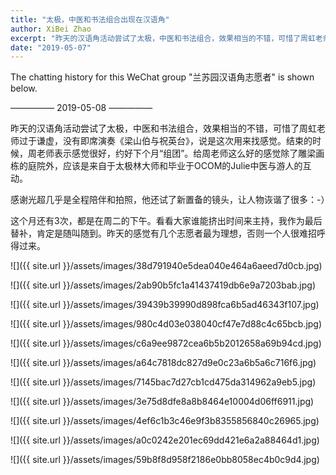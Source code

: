 ```yaml
---
title: "太极，中医和书法组合出现在汉语角"
author: XiBei Zhao
excerpt: "昨天的汉语角活动尝试了太极，中医和书法组合，效果相当的不错，可惜了周虹老师过于谦虚，没有即席演奏《梁山伯与祝英台》，说是这次用来找感觉。结束的时候，周老师表示感觉很好，约好下个月“组团”。给周老师这么好的感觉除了雕梁画栋的庭院外，应该是来自于太极林大师和毕业于OCOM的Julie中医与游人的互动。"
date: "2019-05-07"
---
```


The chatting history for this WeChat group "兰苏园汉语角志愿者" is shown below.

—————  2019-05-08  —————

昨天的汉语角活动尝试了太极，中医和书法组合，效果相当的不错，可惜了周虹老师过于谦虚，没有即席演奏《梁山伯与祝英台》，说是这次用来找感觉。结束的时候，周老师表示感觉很好，约好下个月“组团”。给周老师这么好的感觉除了雕梁画栋的庭院外，应该是来自于太极林大师和毕业于OCOM的Julie中医与游人的互动。

感谢光超几乎是全程陪伴和拍照，他还试了新置备的镜头，让人物诙谐了很多：-）

这个月还有3次，都是在周二的下午。看看大家谁能挤出时间来主持，我作为最后替补，肯定是随叫随到。昨天的感觉有几个志愿者最为理想，否则一个人很难招呼得过来。

![]({{ site.url }}/assets/images/38d791940e5dea040e464a6aeed7d0cb.jpg)

![]({{ site.url }}/assets/images/2ab90b5fc1a41437419db6e9a7203bab.jpg)

![]({{ site.url }}/assets/images/39439b39990d898fca6b5ad46343f107.jpg)

![]({{ site.url }}/assets/images/980c4d03e038040cf47e7d88c4c65bcb.jpg)

![]({{ site.url }}/assets/images/c6a9ee9872cea6b5b2012658a69b94cd.jpg)

![]({{ site.url }}/assets/images/a64c7818dc827d9e0c23a6b5a6c716f6.jpg)

![]({{ site.url }}/assets/images/7145bac7d27cb1cd475da314962a9eb5.jpg)

![]({{ site.url }}/assets/images/3e75d8dfe8a8b8464e10004d06ff6911.jpg)

![]({{ site.url }}/assets/images/4ef6c1b3c46e9f3b8355856840c26965.jpg)

![]({{ site.url }}/assets/images/a0c0242e201ec69dd421e6a2a88464d1.jpg)

![]({{ site.url }}/assets/images/59b8f8d958f2186e0bb8058ec4b0c9d4.jpg)
